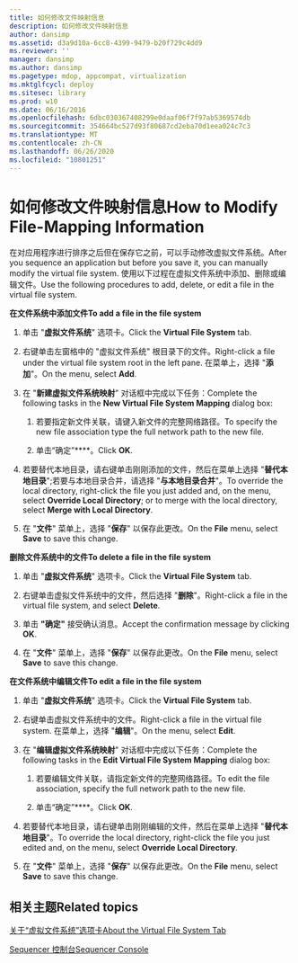 ```yaml
---
title: 如何修改文件映射信息
description: 如何修改文件映射信息
author: dansimp
ms.assetid: d3a9d10a-6cc8-4399-9479-b20f729c4dd9
ms.reviewer: ''
manager: dansimp
ms.author: dansimp
ms.pagetype: mdop, appcompat, virtualization
ms.mktglfcycl: deploy
ms.sitesec: library
ms.prod: w10
ms.date: 06/16/2016
ms.openlocfilehash: 6dbc030367408299e0daaf06f7f97ab5369574db
ms.sourcegitcommit: 354664bc527d93f80687cd2eba70d1eea024c7c3
ms.translationtype: MT
ms.contentlocale: zh-CN
ms.lasthandoff: 06/26/2020
ms.locfileid: "10801251"
---
```

# <span data-ttu-id="93b07-103">如何修改文件映射信息</span><span class="sxs-lookup"><span data-stu-id="93b07-103">How to Modify File-Mapping Information</span></span>


<span data-ttu-id="93b07-104">在对应用程序进行排序之后但在保存它之前，可以手动修改虚拟文件系统。</span><span class="sxs-lookup"><span data-stu-id="93b07-104">After you sequence an application but before you save it, you can manually modify the virtual file system.</span></span> <span data-ttu-id="93b07-105">使用以下过程在虚拟文件系统中添加、删除或编辑文件。</span><span class="sxs-lookup"><span data-stu-id="93b07-105">Use the following procedures to add, delete, or edit a file in the virtual file system.</span></span>

**<span data-ttu-id="93b07-106">在文件系统中添加文件</span><span class="sxs-lookup"><span data-stu-id="93b07-106">To add a file in the file system</span></span>**

1.  <span data-ttu-id="93b07-107">单击 "**虚拟文件系统**" 选项卡。</span><span class="sxs-lookup"><span data-stu-id="93b07-107">Click the **Virtual File System** tab.</span></span>

2.  <span data-ttu-id="93b07-108">右键单击左窗格中的 "虚拟文件系统" 根目录下的文件。</span><span class="sxs-lookup"><span data-stu-id="93b07-108">Right-click a file under the virtual file system root in the left pane.</span></span> <span data-ttu-id="93b07-109">在菜单上，选择 "**添加**"。</span><span class="sxs-lookup"><span data-stu-id="93b07-109">On the menu, select **Add**.</span></span>

3.  <span data-ttu-id="93b07-110">在 "**新建虚拟文件系统映射**" 对话框中完成以下任务：</span><span class="sxs-lookup"><span data-stu-id="93b07-110">Complete the following tasks in the **New Virtual File System Mapping** dialog box:</span></span>

    1.  <span data-ttu-id="93b07-111">若要指定新文件关联，请键入新文件的完整网络路径。</span><span class="sxs-lookup"><span data-stu-id="93b07-111">To specify the new file association type the full network path to the new file.</span></span>

    2.  <span data-ttu-id="93b07-112">单击“确定”\*\*\*\*。</span><span class="sxs-lookup"><span data-stu-id="93b07-112">Click **OK**.</span></span>

4.  <span data-ttu-id="93b07-113">若要替代本地目录，请右键单击刚刚添加的文件，然后在菜单上选择 "**替代本地目录**";若要与本地目录合并，请选择 "**与本地目录合并**"。</span><span class="sxs-lookup"><span data-stu-id="93b07-113">To override the local directory, right-click the file you just added and, on the menu, select **Override Local Directory**; or to merge with the local directory, select **Merge with Local Directory**.</span></span>

5.  <span data-ttu-id="93b07-114">在 "**文件**" 菜单上，选择 "**保存**" 以保存此更改。</span><span class="sxs-lookup"><span data-stu-id="93b07-114">On the **File** menu, select **Save** to save this change.</span></span>

**<span data-ttu-id="93b07-115">删除文件系统中的文件</span><span class="sxs-lookup"><span data-stu-id="93b07-115">To delete a file in the file system</span></span>**

1.  <span data-ttu-id="93b07-116">单击 "**虚拟文件系统**" 选项卡。</span><span class="sxs-lookup"><span data-stu-id="93b07-116">Click the **Virtual File System** tab.</span></span>

2.  <span data-ttu-id="93b07-117">右键单击虚拟文件系统中的文件，然后选择 "**删除**"。</span><span class="sxs-lookup"><span data-stu-id="93b07-117">Right-click a file in the virtual file system, and select **Delete**.</span></span>

3.  <span data-ttu-id="93b07-118">单击 **"确定"** 接受确认消息。</span><span class="sxs-lookup"><span data-stu-id="93b07-118">Accept the confirmation message by clicking **OK**.</span></span>

4.  <span data-ttu-id="93b07-119">在 "**文件**" 菜单上，选择 "**保存**" 以保存此更改。</span><span class="sxs-lookup"><span data-stu-id="93b07-119">On the **File** menu, select **Save** to save this change.</span></span>

**<span data-ttu-id="93b07-120">在文件系统中编辑文件</span><span class="sxs-lookup"><span data-stu-id="93b07-120">To edit a file in the file system</span></span>**

1.  <span data-ttu-id="93b07-121">单击 "**虚拟文件系统**" 选项卡。</span><span class="sxs-lookup"><span data-stu-id="93b07-121">Click the **Virtual File System** tab.</span></span>

2.  <span data-ttu-id="93b07-122">右键单击虚拟文件系统中的文件。</span><span class="sxs-lookup"><span data-stu-id="93b07-122">Right-click a file in the virtual file system.</span></span> <span data-ttu-id="93b07-123">在菜单上，选择 "**编辑**"。</span><span class="sxs-lookup"><span data-stu-id="93b07-123">On the menu, select **Edit**.</span></span>

3.  <span data-ttu-id="93b07-124">在 "**编辑虚拟文件系统映射**" 对话框中完成以下任务：</span><span class="sxs-lookup"><span data-stu-id="93b07-124">Complete the following tasks in the **Edit Virtual File System Mapping** dialog box:</span></span>

    1.  <span data-ttu-id="93b07-125">若要编辑文件关联，请指定新文件的完整网络路径。</span><span class="sxs-lookup"><span data-stu-id="93b07-125">To edit the file association, specify the full network path to the new file.</span></span>

    2.  <span data-ttu-id="93b07-126">单击“确定”\*\*\*\*。</span><span class="sxs-lookup"><span data-stu-id="93b07-126">Click **OK**.</span></span>

4.  <span data-ttu-id="93b07-127">若要替代本地目录，请右键单击刚刚编辑的文件，然后在菜单上选择 "**替代本地目录**"。</span><span class="sxs-lookup"><span data-stu-id="93b07-127">To override the local directory, right-click the file you just edited and, on the menu, select **Override Local Directory**.</span></span>

5.  <span data-ttu-id="93b07-128">在 "**文件**" 菜单上，选择 "**保存**" 以保存此更改。</span><span class="sxs-lookup"><span data-stu-id="93b07-128">On the **File** menu, select **Save** to save this change.</span></span>

## <span data-ttu-id="93b07-129">相关主题</span><span class="sxs-lookup"><span data-stu-id="93b07-129">Related topics</span></span>


[<span data-ttu-id="93b07-130">关于“虚拟文件系统”选项卡</span><span class="sxs-lookup"><span data-stu-id="93b07-130">About the Virtual File System Tab</span></span>](about-the-virtual-file-system-tab.md)

[<span data-ttu-id="93b07-131">Sequencer 控制台</span><span class="sxs-lookup"><span data-stu-id="93b07-131">Sequencer Console</span></span>](sequencer-console.md)

 

 





